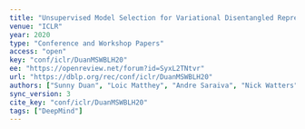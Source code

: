 ```yaml
---
title: "Unsupervised Model Selection for Variational Disentangled Representation Learning."
venue: "ICLR"
year: 2020
type: "Conference and Workshop Papers"
access: "open"
key: "conf/iclr/DuanMSWBLH20"
ee: "https://openreview.net/forum?id=SyxL2TNtvr"
url: "https://dblp.org/rec/conf/iclr/DuanMSWBLH20"
authors: ["Sunny Duan", "Loic Matthey", "Andre Saraiva", "Nick Watters", "Chris Burgess", "Alexander Lerchner", "Irina Higgins"]
sync_version: 3
cite_key: "conf/iclr/DuanMSWBLH20"
tags: ["DeepMind"]
---
```

